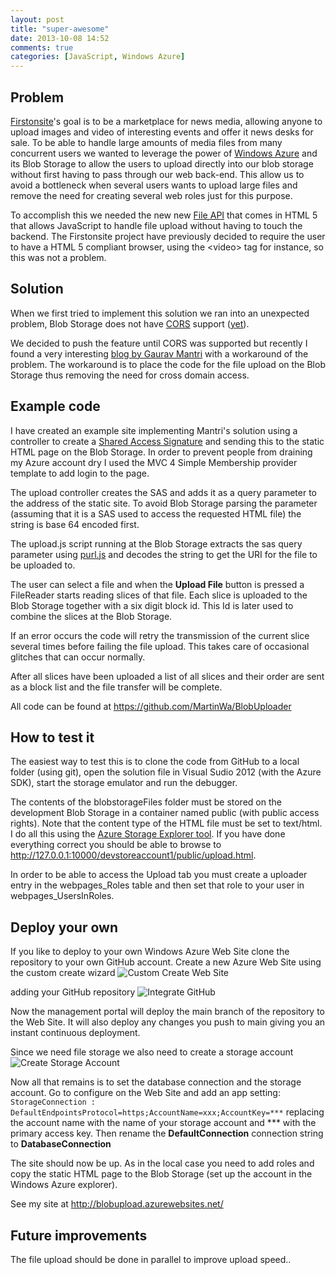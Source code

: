 ```yaml
---
layout: post
title: "super-awesome"
date: 2013-10-08 14:52
comments: true
categories: [JavaScript, Windows Azure]
---
```


## Problem
[Firstonsite](http://firstonsite.se)'s goal is to be a marketplace for news media, allowing anyone to upload images and video of interesting events and offer it news desks for sale. To be able to handle large amounts of media files from many concurrent users we wanted to leverage the power of [Windows Azure](http://www.windowsazure.com/sv-se/) and its Blob Storage to allow the users to upload directly into our blob storage without first having to pass through our web back-end. This allow us to avoid a bottleneck when several users wants to upload large files and remove the need for creating several web roles just for this purpose.

To accomplish this we needed the new new [File API](http://www.w3.org/TR/FileAPI/) that comes in HTML 5 that allows JavaScript to handle file upload without having to touch the backend. The Firstonsite project have previously decided to require the user to have a HTML 5 compliant browser, using the &lt;video&gt; tag for instance, so this was not a problem.

## Solution
When we first tried to implement this solution we ran into an unexpected problem, Blob Storage does not have [CORS](http://en.wikipedia.org/wiki/Cross-origin_resource_sharing) support ([yet](http://feedback.windowsazure.com/forums/217298-storage/suggestions/2850796-support-cross-origin-resource-sharing-cors-via-a?page=1&per_page=20)).

We decided to push the feature until CORS was supported but recently I found a very interesting [blog by Gaurav Mantri](http://gauravmantri.com/2013/02/16/uploading-large-files-in-windows-azure-blob-storage-using-shared-access-signature-html-and-javascript/) with a workaround of the problem. The workaround is to place the code for the file upload on the Blob Storage thus removing the need for cross domain access.

## Example code
I have created an example site implementing Mantri's solution using a controller to create a [Shared Access Signature](http://msdn.microsoft.com/en-us/library/windowsazure/jj721951.aspx) and sending this to the static HTML page on the Blob Storage. In order to prevent people from draining my Azure account dry I used the MVC 4 Simple Membership provider template to add login to the page.

The upload controller creates the SAS and adds it as a query parameter to the address of the static site. To avoid Blob Storage parsing the parameter (assuming that it is a SAS used to access the requested HTML file) the string is base 64 encoded first.

The upload.js script running at the Blob Storage extracts the sas query parameter using [purl.js](https://github.com/allmarkedup/purl) and decodes the string to get the URI for the file to be uploaded to. 

The user can select a file and when the **Upload File** button is pressed a FileReader starts reading slices of that file. Each slice is uploaded to the Blob Storage together with a six digit block id. This Id is later used to combine the slices at the Blob Storage. 

If an error occurs the code will retry the transmission of the current slice several times before failing the file upload. This takes care of occasional glitches that can occur normally. 

After all slices have been uploaded a list of all slices and their order are sent as a block list and the file transfer will be complete.

All code can be found at https://github.com/MartinWa/BlobUploader

## How to test it
The easiest way to test this is to clone the code from GitHub to a local folder (using git), open the solution file in Visual Sudio 2012 (with the Azure SDK), start the storage emulator and run the debugger.

The contents of the blobstorageFiles folder must be stored on the development Blob Storage in a container named public (with public access rights). Note that the content type of the HTML file must be set to text/html. I do all this using the [Azure Storage Explorer tool](http://azurestorageexplorer.codeplex.com/). If you have done everything correct you should be able to browse to http://127.0.0.1:10000/devstoreaccount1/public/upload.html.

In order to be able to access the Upload tab you must create a uploader entry in the webpages_Roles table and then set that role to your user in webpages_UsersInRoles.

## Deploy your own
If you like to deploy to your own Windows Azure Web Site clone the repository to your own GitHub account.
Create a new Azure Web Site using the custom create wizard
![Custom Create Web Site](https://dynablog.s3.amazonaws.com/uploads/article_image/image/10/CreateCustomWebsite.png)

adding your GitHub repository 
![Integrate GitHub](https://dynablog.s3.amazonaws.com/uploads/article_image/image/11/IntegrateGitHub.png)

Now the management portal will deploy the main branch of the repository to the Web Site. It will also deploy any changes you push to main giving you an instant continuous deployment.

Since we need file storage we also need to create a storage account
![Create Storage Account](https://dynablog.s3.amazonaws.com/uploads/article_image/image/12/CreateStorage.png)

Now all that remains is to set the database connection and the storage account. Go to configure on the Web Site and add an app setting:
<code>StorageConnection : DefaultEndpointsProtocol=https;AccountName=xxx;AccountKey=***</code> replacing the account name with the name of your storage account and *** with the primary access key. Then rename the **DefaultConnection** connection string to **DatabaseConnection**

The site should now be up. As in the local case you need to add roles and copy the static HTML page to the Blob Storage (set up the account in the Windows Azure explorer).

See my site at http://blobupload.azurewebsites.net/

## Future improvements
The file upload should be done in parallel to improve upload speed..
